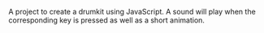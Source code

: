 A project to create a drumkit using JavaScript. A sound will play when the corresponding key is pressed as well as a short animation.